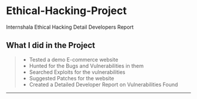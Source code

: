 # Ethical-Hacking-Project
Internshala Ethical Hacking Detail Developers Report
## What I did in the Project
> - Tested a demo E-commerce website
> - Hunted for the Bugs and Vulnerabilities in them
> - Searched Exploits for the vulnerabilities
> - Suggested Patches for the website
> - Created a Detailed Developer Report on Vulnerabilities Found
---

